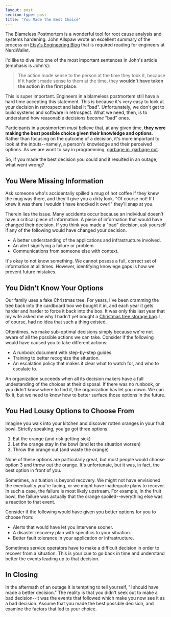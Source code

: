 ```yaml
---
layout: post
section-type: post
title: "You Made the Best Choice"
---
```


The Blameless Postmortem is a wonderful tool for root cause analysis and systems hardening. John Allspaw wrote an excellent summary of the process on [Etsy's Engineering Blog](https://codeascraft.com/2012/05/22/blameless-postmortems/) that is required reading for engineers at NerdWallet.

I'd like to dive into one of the most important sentences in John's article (emphasis is John's):

> The action made sense to the person at the time they took it, because if it hadn’t made sense to them at the time, they **wouldn’t have taken the action in the first place**.

This is super important. Engineers in a blameless postmortem still have a hard time accepting this statement. This is because it's very easy to look at your decision in retrospect and label it "bad". Unfortunately, we don't get to build systems and software in retrospect. What we need, then, is to understand how reasonable decisions _become_ "bad" ones.

Participants in a postmortem _must_ believe that, at any given time, **they were making the best possible choice given their knowledge and options**. Rather than focusing on the outcome of a decision, it's more important to look at the inputs--namely, a person's knowledge and their perceived options. As we are wont to say in programming, [garbage in, garbage out](https://en.wikipedia.org/wiki/Garbage_in,_garbage_out).

So, if you made the best decision you could and it resulted in an outage, what went wrong?

## You Were Missing Information

Ask someone who's accidentally spilled a mug of hot coffee if they knew the mug was there, and they'll give you a dirty look. "Of course not! If I knew it was there I wouldn't have knocked it over!" they'll snap at you.

Therein lies the issue. Many accidents occur because an individual doesn't have a critical piece of information. A piece of information that would have changed their decision. If you think you made a "bad" decision, ask yourself if any of the following would have changed your decision.

* A better understanding of the applications and infrastructure involved.
* An alert signifying a failure or problem.
* Communications from someone else with context.

It's okay to not know something. We cannot posess a full, correct set of information at all times. However, identifying knowlege gaps is how we prevent future mistakes.

## You Didn't Know Your Options

Our family uses a fake Christmas tree. For years, I've been cramming the tree back into the cardboard box we bought it in, and each year it gets harder and harder to force it back into the box. It was only this last year that my wife asked me why I hadn't yet bought a [Christmas tree storage bag](https://www.google.com/search?q=christmas+tree+bag). I, of course, had no idea that such a thing existed.

Oftentimes, we make sub-optimal decisions simply because we're not aware of all the possible actions we can take. Consider if the following would have caused you to take different actions:

* A runbook document with step-by-step guides.
* Training to better recognize the situation.
* An escalation policy that makes it clear what to watch for, and who to escalate to.

An organization succeeds when all its decision makers have a full undestanding of the choices at their disposal. If there was no runbook, or you didn't know where to find it, the organization has let you down. We can fix it, but we need to know how to better surface those options in the future.

## You Had Lousy Options to Choose From

Imagine you walk into your kitchen and discover rotten oranges in your fruit bowl. Strictly speaking, you'ge got three options.

1. Eat the orange (and risk getting sick)
2. Let the orange stay in the bowl (and let the situation worsen)
3. Throw the orange out (and waste the orange)

None of these options are particularly great, but most people would choose option 3 and throw out the orange. It's unfortunate, but it was, in fact, the best option in front of you.

Sometimes, a situation is beyond recovery. We might not have envisioned the eventuality you're facing, or we might have inadequate plans to recover. In such a case, the failure is most likely upstream. For example, in the fruit bowl, the failure was actually that the orange spoiled--everything else was a reaction to that event.

Consider if the following would have given you better options for you to choose from:

* Alerts that would have let you intervene sooner.
* A disaster recovery plan with specifics to your situation.
* Better fault tolerance in your application or infrastructure.

Sometimes service operators have to make a difficult decision in order to recover from a situation. This is your cue to go back in time and understand better the events leading up to that decision.

## In Closing

In the aftermath of an outage it is tempting to tell yourself, "I should have made a better decision." The reality is that you didn't seek out to make a bad decision--it was the events that followed which make you now see it as a bad decision. Assume that you made the best possible decision, and examine the factors that led to your choice.
